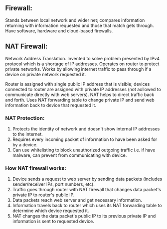 ## Firewall:
Stands between local network and wider net; compares information returning with information requested and those that match gets through. Have software, hardware and cloud-based firewalls.

## NAT Firewall:
Network Address Translation. Invented to solve problem presented by IPv4 protocol which is a shortage of IP addresses. Operates on router to protect private networks. Works by allowing internet traffic to pass through if a device on private network requested it.

Router is assigned with single public IP address that is visible; devices connected to router are assigned with private IP addresses (not aollowed to communicate directly with web servers). NAT helps to direct traffic back and forth. Uses NAT forwarding table to change private IP and send web information back to device that requested it.

### NAT Protection:
1) Protects the identity of network and doesn't show internal IP addresses to the internet.
2) Requires every incoming packet of information to have been asked for by a device.
3) Can use whitelisting to block unauthorized outgoing traffic i.e. if have malware, can prevent from communicating with device.

### How NAT firewall works:
1) Device sends a request to web server by sending data packets (includes sender/receiver IPs, port numbers, etc).
2) Traffic goes through router with NAT firewall that changes data packet's private IP to router's public IP.
3) Data packets reach web server and get necessary information.
4) Information travels back to router which uses its NAT forwarding table to determine which device requested it.
5) NAT changes the data packet's public IP to its previous private IP and information is sent to requested device. 
